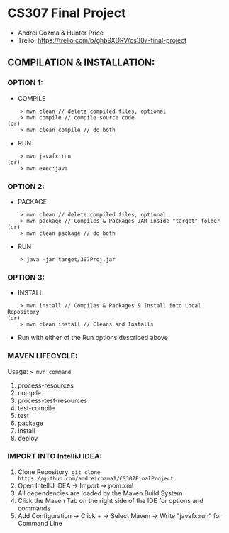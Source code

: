 # CS307 Final Project  
- Andrei Cozma & Hunter Price  
- Trello: https://trello.com/b/ghb9XDRV/cs307-final-project  

## COMPILATION & INSTALLATION:  

### OPTION 1:  
- COMPILE  
```
	> mvn clean // delete compiled files, optional  
	> mvn compile // compile source code  
(or)  
	> mvn clean compile // do both  
```
- RUN 
```
	> mvn javafx:run  
(or)  
	> mvn exec:java  
```
### OPTION 2:  
- PACKAGE  
```
	> mvn clean // delete compiled files, optional  
	> mvn package // Compiles & Packages JAR inside "target" folder  
(or)  
	> mvn clean package // do both  
```
- RUN  
```
	> java -jar target/307Proj.jar  
```
### OPTION 3:  
- INSTALL  
```
	> mvn install // Compiles & Packages & Install into Local Repository  
(or)  
	> mvn clean install // Cleans and Installs  
```
- Run with either of the Run options described above  

### MAVEN LIFECYCLE:  
Usage: `> mvn command`  
1. process-resources
2. compile
3. process-test-resources
4. test-compile
5. test
6. package
7. install
8. deploy

### IMPORT INTO IntelliJ IDEA:  
1. Clone Repository: `git clone https://github.com/andreicozma1/CS307FinalProject`  
2. Open IntelliJ IDEA -> Import -> pom.xml  
3. All dependencies are loaded by the Maven Build System  
4. Click the Maven Tab on the right side of the IDE for options and commands  
5. Add Configuration -> Click + -> Select Maven -> Write "javafx:run" for Command Line   

